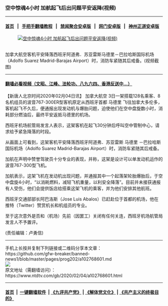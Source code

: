 ### 空中惊魂4小时 加航起飞后出问题平安返降(视频)
------------------------

#### [首页](https://github.com/gfw-breaker/banned-news1/blob/master/README.md) &nbsp;&nbsp;|&nbsp;&nbsp; [手把手翻墙教程](https://github.com/gfw-breaker/guides/wiki) &nbsp;&nbsp;|&nbsp;&nbsp; [禁闻聚合安卓版](https://github.com/gfw-breaker/bn-android) &nbsp;&nbsp;|&nbsp;&nbsp; [网门安卓版](https://github.com/oGate2/oGate) &nbsp;&nbsp;|&nbsp;&nbsp; [神州正道安卓版](https://github.com/SzzdOgate/update) 



<div><div class="featured_image">
 <a href="https://i.ntdtv.com/assets/uploads/2020/02/1-49.jpg" target="_blank">
  <figure>
   <img alt="空中惊魂4小时 加航起飞后出问题平安返降(视频)" src="https://i.ntdtv.com/assets/uploads/2020/02/1-49-800x450.jpg"/>
  </figure><br/>
 </a>
 <span class="caption">
  加拿大航空客机平安降落西班牙阿道弗．苏亚雷斯马德里－巴拉哈斯国际机场（Adolfo Suarez Madrid-Barajas Airport）时，消防车紧随其后戒备。(视频截图)
 </span>
</div>
</div><hr/>

#### [翻墙必看视频（文昭、江峰、法轮功、八九六四、香港反送中...）](https://github.com/gfw-breaker/banned-news1/blob/master/pages/link3.md)

<div><div class="post_content" itemprop="articleBody">
 <p>
  【新唐人北京时间2020年02月04日讯】
  <ok href="https://www.ntdtv.com/gb/加拿大航空.htm">
   加拿大航空
  </ok>
  3日一架搭载128名乘客、8名机组员的波音767-300ER型客机原定从西班牙首都
  <ok href="https://www.ntdtv.com/gb/马德里.htm">
   马德里
  </ok>
  飞往加拿大多伦多，客机起飞不久后，便通报出现发动机与爆胎问题，迫使他们在空中盘旋数小时，消耗部分燃油后，最终平安返抵马德里的机场。
 </p>
 <p>
  西班牙机场航管局发言人表示，这架客机在起飞30分钟后呼叫空中管制中心，请求给予紧急降落的时段。
 </p>
 <p>
  从画面上可看到，这架客机平安降落西班牙阿道弗．苏亚雷斯
  <ok href="https://www.ntdtv.com/gb/马德里.htm">
   马德里
  </ok>
  －巴拉哈斯国际机场（Adolfo Suarez Madrid-Barajas Airport）时，消防车紧随其后戒备。
 </p>
 <p>
  加航在声明中赞誉驾驶员十分专业的表现，并称，这架是设计可以单发动机运作的波音767-300型飞机。
 </p>
 <p>
  加航表示，这架飞机在发动机出现问题，并通报其中一个起落架轮胎爆胎后，于空中盘旋4小时，“以消耗燃料，减轻飞机重量，以利安全降落”。目前并未接获通报有人受伤，他们会提供饭店给搭乘这架飞机的乘客，并为他们安排其他航班。
 </p>
 <p>
  西班牙交通部部长阿巴洛斯（Jose Luis Abalos）已赶赴位于首都的机场，他在推特（Twitter）赞赏机长和机组员的专业。
 </p>
 <p>
  至于这次意外是否和（机场）先前（因罢工）关闭有任何关连，西班牙机场航管局发言人不予置评。
 </p>
 <div class="video_fit_container">
 </div>
 <p>
  (责任编辑：卢勇信)
 </p>
 <div class="single_ad">
 </div>
</div>
</div>
<hr/>
手机上长按并复制下列链接或二维码分享本文章：<br/>
https://github.com/gfw-breaker/banned-news1/blob/master/pages/prog202/a102768601.md <br/>
<a href='https://github.com/gfw-breaker/banned-news1/blob/master/pages/prog202/a102768601.md'><img src='https://github.com/gfw-breaker/banned-news1/blob/master/pages/prog202/a102768601.md.png'/></a> <br/>
原文地址（需翻墙访问）：https://www.ntdtv.com/gb/2020/02/04/a102768601.html


------------------------
#### [首页](https://github.com/gfw-breaker/banned-news1/blob/master/README.md) &nbsp;|&nbsp; [一键翻墙软件](https://github.com/gfw-breaker/nogfw/blob/master/README.md) &nbsp;| [《九评共产党》](https://github.com/gfw-breaker/9ping.md/blob/master/README.md#九评之一评共产党是什么) | [《解体党文化》](https://github.com/gfw-breaker/jtdwh.md/blob/master/README.md) | [《共产主义的终极目的》](https://github.com/gfw-breaker/gczydzjmd.md/blob/master/README.md)


<img src='http://gfw-breaker.win/banned-news/pages/prog202/a102768601.md' width='0px' height='0px'/>